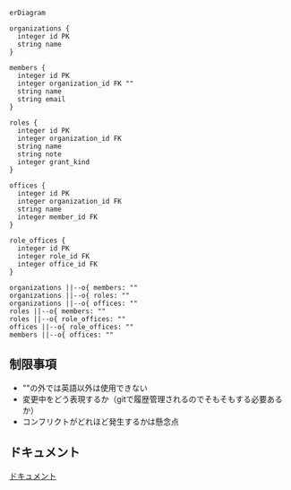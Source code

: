 ```mermaid
erDiagram

organizations {
  integer id PK
  string name
}

members {
  integer id PK
  integer organization_id FK ""
  string name
  string email
}

roles {
  integer id PK
  integer organization_id FK
  string name
  string note
  integer grant_kind
}

offices {
  integer id PK
  integer organization_id FK
  string name
  integer member_id FK
}

role_offices {
  integer id PK
  integer role_id FK
  integer office_id FK
}

organizations ||--o{ members: ""
organizations ||--o{ roles: ""
organizations ||--o{ offices: ""
roles ||--o{ members: ""
roles ||--o{ role_offices: ""
offices ||--o{ role_offices: ""
members ||--o{ offices: ""

```

## 制限事項
- ""の外では英語以外は使用できない
- 変更中をどう表現するか（gitで履歴管理されるのでそもそもする必要あるか）
- コンフリクトがどれほど発生するかは懸念点


## ドキュメント
[ドキュメント](https://mermaid-js.github.io/mermaid/#/)
